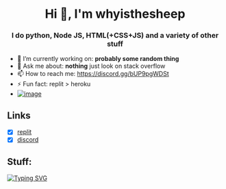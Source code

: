 <h1 align="center">Hi 👋, I'm whyisthesheep</h1>
<h3 align="center">I do python, Node JS, HTML(+CSS+JS) and a variety of other stuff</h3>

- 🔭 I’m currently working on: **probably some random thing**
- 💬 Ask me about: **nothing** just look on stack overflow
- 📫 How to reach me: https://discord.gg/bUP9pgWDSt
- ⚡ Fun fact: replit > heroku
- <a href="https://www.venganza.org">![image](https://user-images.githubusercontent.com/77189741/178151848-b952b0b7-3e38-48d0-bcdb-d9ea70dda19b.png)</a>
## Links
- [x] <a href="https://replit.com/whyisthesheep">replit</a>
- [x] <a href="https://discord.gg/bUP9pgWDSt">discord</a>

## Stuff:
[![Typing SVG](https://readme-typing-svg.herokuapp.com?size=22&duration=4000&lines=Discord.py+bots;Random+projects+I+think+are+cool;HTML+CSS+and+JS;General+python;Windows+user;I+do+not+like+heroku;I+can't+think+of+anything+to+type+here)](https://git.io/typing-svg)
<br/>
